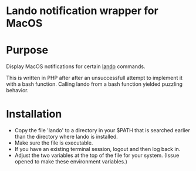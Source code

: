 # Lando notification wrapper for MacOS
# Purpose
Display MacOS notifications for certain [lando](https://github.com/lando/lando) commands.

This is written in PHP after after an unsuccessfull attempt to implement it with a bash function. Calling lando from a bash function yielded puzzling behavior.

# Installation
- Copy the file 'lando' to a directory in your $PATH that is searched earlier than
the directory where lando is installed. 
- Make sure the file is executable.
- If you have an existing terminal session, logout and then log back in.
- Adjust the two variables at the top of the file for your system.  (Issue opened to make these environment variables.) 